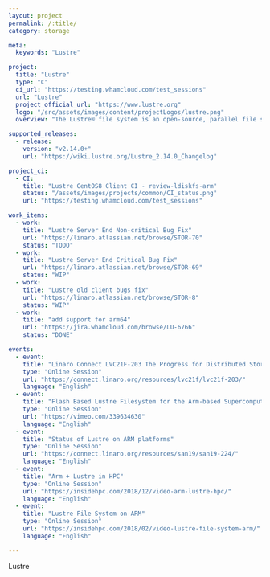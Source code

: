 ```yaml
---
layout: project
permalink: /:title/
category: storage

meta:
  keywords: "Lustre"

project:
  title: "Lustre"
  type: "C"
  ci_url: "https://testing.whamcloud.com/test_sessions"
  url: "Lustre"
  project_official_url: "https://www.lustre.org"
  logo: "/src/assets/images/content/projectLogos/lustre.png"
  overview: "The Lustre® file system is an open-source, parallel file system that supports many requirements of leadership class HPC simulation environments. The Lustre file system provides a POSIX compliant file system interface, can scale to thousands of clients, petabytes of storage and hundreds of gigabytes per second of I/O bandwidth."

supported_releases:
  - release:
    version: "v2.14.0+"
    url: "https://wiki.lustre.org/Lustre_2.14.0_Changelog"

project_ci:
  - CI:
    title: "Lustre CentOS8 Client CI - review-ldiskfs-arm"
    status: "/assets/images/projects/common/CI_status.png"
    url: "https://testing.whamcloud.com/test_sessions"

work_items:
  - work:
    title: "Lustre Server End Non-critical Bug Fix"
    url: "https://linaro.atlassian.net/browse/STOR-70"
    status: "TODO"
  - work:
    title: "Lustre Server End Critical Bug Fix"
    url: "https://linaro.atlassian.net/browse/STOR-69"
    status: "WIP"
  - work:
    title: "Lustre old client bugs fix"
    url: "https://linaro.atlassian.net/browse/STOR-8"
    status: "WIP"
  - work:
    title: "add support for arm64"
    url: "https://jira.whamcloud.com/browse/LU-6766"
    status: "DONE"

events:
  - event:
    title: "Linaro Connect LVC21F-203 The Progress for Distributed Storage on Arm64"
    type: "Online Session"
    url: "https://connect.linaro.org/resources/lvc21f/lvc21f-203/"
    language: "English"
  - event:
    title: "Flash Based Lustre Filesystem for the Arm‐based Supercomputer‐Astra"
    type: "Online Session"
    url: "https://vimeo.com/339634630"
    language: "English"
  - event:
    title: "Status of Lustre on ARM platforms"
    type: "Online Session"
    url: "https://connect.linaro.org/resources/san19/san19-224/"
    language: "English"
  - event:
    title: "Arm + Lustre in HPC"
    type: "Online Session"
    url: "https://insidehpc.com/2018/12/video-arm-lustre-hpc/"
    language: "English"
  - event:
    title: "Lustre File System on ARM"
    type: "Online Session"
    url: "https://insidehpc.com/2018/02/video-lustre-file-system-arm/"
    language: "English"

---
```


<p>Lustre</p>
